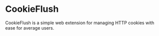 # CookieFlush
CookieFlush is a simple web extension for managing HTTP cookies with ease for average users.
